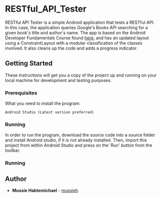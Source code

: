 # RESTful_API_Tester
RESTful API Tester is a simple Android application that tests a RESTful API. In this case, the application
queries Google's Books API searching for a given book's title and author's name. The app is based on the Android Developer Fundamentals Course
found [here](https://www.gitbook.com/@google-developer-training), and has an updated layout using a ConstraintLayout with 
a modular classification of the classes involved. It also cleans up the code and adds a progress indicator.

## Getting Started

These instructions will get you a copy of the project up and running on your local machine for development and testing purposes.

### Prerequisites

What you need to install the program:

```
Android Studio (Latest version preferred)
```

### Running

In order to run the program, download the source code into a source folder and install Android studio,
if it is not already installed. Then, import this project from within Android Studio and press on the 'Run' button from
the toolbar.

### Running


## Author

* **Mussie Habtemichael** - [mussieh](https://github.com/mussieh)


